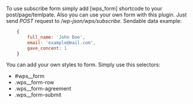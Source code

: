 To use subscribe form simply add [wps_form] shortcode to your post/page/temlpate.
Also you can use your own form with this plugin. Just send *POST* request to */wp-json/wps/subscribe*.
Sendable data example:
```js
	{
		full_name: 'John Doe',
		email: 'example@mail.com',
		gave_concent: 1
	}
```
You can add your own styles to form. Simply use this selectors:
* #wps__form
* .wps__form-row
* .wps__form-agreement
* .wps__form-submit
